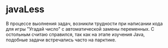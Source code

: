 # javaLess
В процессе выолнения задач, возникли трудности при написании кода для игры "Угадай число" с автоматической замены переменных. С остольным считаю справился,
так как на этапе изучения Java, подобные задачи встречались часто на парктике.
